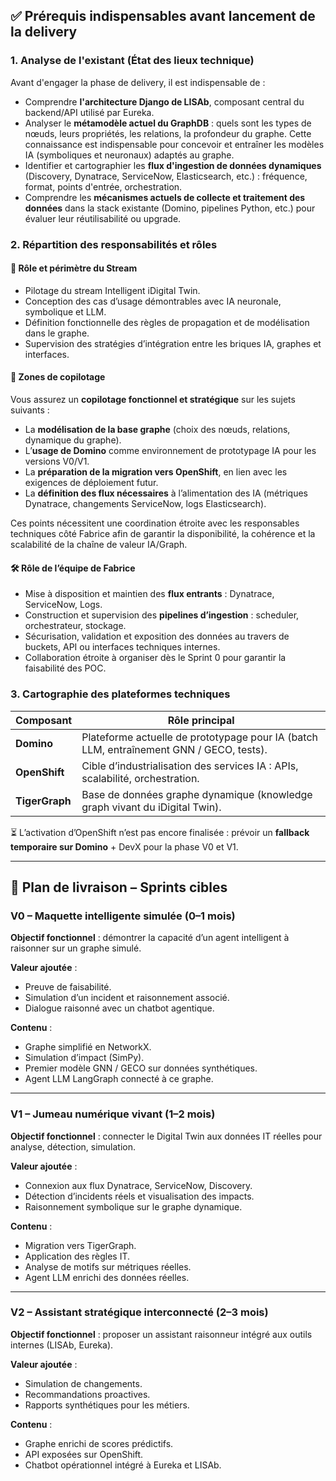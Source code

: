 ## ✅ Prérequis indispensables avant lancement de la delivery

### 1. Analyse de l'existant (État des lieux technique)

Avant d'engager la phase de delivery, il est indispensable de :

* Comprendre **l'architecture Django de LISAb**, composant central du backend/API utilisé par Eureka.
* Analyser le **métamodèle actuel du GraphDB** : quels sont les types de nœuds, leurs propriétés, les relations, la profondeur du graphe. Cette connaissance est indispensable pour concevoir et entraîner les modèles IA (symboliques et neuronaux) adaptés au graphe.
* Identifier et cartographier les **flux d'ingestion de données dynamiques** (Discovery, Dynatrace, ServiceNow, Elasticsearch, etc.) : fréquence, format, points d'entrée, orchestration.
* Comprendre les **mécanismes actuels de collecte et traitement des données** dans la stack existante (Domino, pipelines Python, etc.) pour évaluer leur réutilisabilité ou upgrade.

### 2. Répartition des responsabilités et rôles

#### 🎯 Rôle et périmètre du Stream 

* Pilotage  du stream Intelligent iDigital Twin.
* Conception des cas d’usage démontrables avec IA neuronale, symbolique et LLM.
* Définition fonctionnelle des règles de propagation et de modélisation dans le graphe.
* Supervision des stratégies d’intégration entre les briques IA, graphes et interfaces.

#### 🤝 Zones de copilotage

Vous assurez un **copilotage fonctionnel et stratégique** sur les sujets suivants :

* La **modélisation de la base graphe** (choix des nœuds, relations, dynamique du graphe).
* L’**usage de Domino** comme environnement de prototypage IA pour les versions V0/V1.
* La **préparation de la migration vers OpenShift**, en lien avec les exigences de déploiement futur.
* La **définition des flux nécessaires** à l’alimentation des IA (métriques Dynatrace, changements ServiceNow, logs Elasticsearch).

Ces points nécessitent une coordination étroite avec les responsables techniques côté Fabrice afin de garantir la disponibilité, la cohérence et la scalabilité de la chaîne de valeur IA/Graph.

#### 🛠️ Rôle de l’équipe de Fabrice

* Mise à disposition et maintien des **flux entrants** : Dynatrace, ServiceNow, Logs.
* Construction et supervision des **pipelines d’ingestion** : scheduler, orchestrateur, stockage.
* Sécurisation, validation et exposition des données au travers de buckets, API ou interfaces techniques internes.
* Collaboration étroite à organiser dès le Sprint 0 pour garantir la faisabilité des POC.

### 3. Cartographie des plateformes techniques

| Composant      | Rôle principal                                                                          |
| -------------- | --------------------------------------------------------------------------------------- |
| **Domino**     | Plateforme actuelle de prototypage pour IA (batch LLM, entraînement GNN / GECO, tests). |
| **OpenShift**  | Cible d’industrialisation des services IA : APIs, scalabilité, orchestration.           |
| **TigerGraph** | Base de données graphe dynamique (knowledge graph vivant du iDigital Twin).             |

⏳ L’activation d’OpenShift n’est pas encore finalisée : prévoir un **fallback temporaire sur Domino** + DevX pour la phase V0 et V1.

---

## 🚀 Plan de livraison – Sprints cibles

### V0 – Maquette intelligente simulée (0–1 mois)

**Objectif fonctionnel** : démontrer la capacité d’un agent intelligent à raisonner sur un graphe simulé.

**Valeur ajoutée** :

* Preuve de faisabilité.
* Simulation d’un incident et raisonnement associé.
* Dialogue raisonné avec un chatbot agentique.

**Contenu** :

* Graphe simplifié en NetworkX.
* Simulation d’impact (SimPy).
* Premier modèle GNN / GECO sur données synthétiques.
* Agent LLM LangGraph connecté à ce graphe.

---

### V1 – Jumeau numérique vivant (1–2 mois)

**Objectif fonctionnel** : connecter le Digital Twin aux données IT réelles pour analyse, détection, simulation.

**Valeur ajoutée** :

* Connexion aux flux Dynatrace, ServiceNow, Discovery.
* Détection d’incidents réels et visualisation des impacts.
* Raisonnement symbolique sur le graphe dynamique.

**Contenu** :

* Migration vers TigerGraph.
* Application des règles IT.
* Analyse de motifs sur métriques réelles.
* Agent LLM enrichi des données réelles.

---

### V2 – Assistant stratégique interconnecté (2–3 mois)

**Objectif fonctionnel** : proposer un assistant raisonneur intégré aux outils internes (LISAb, Eureka).

**Valeur ajoutée** :

* Simulation de changements.
* Recommandations proactives.
* Rapports synthétiques pour les métiers.

**Contenu** :

* Graphe enrichi de scores prédictifs.
* API exposées sur OpenShift.
* Chatbot opérationnel intégré à Eureka et LISAb.
